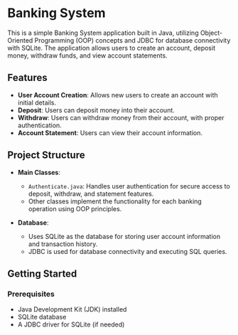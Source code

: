 # Banking System

This is a simple Banking System application built in Java, utilizing Object-Oriented Programming (OOP) concepts and JDBC for database connectivity with SQLite. The application allows users to create an account, deposit money, withdraw funds, and view account statements.

## Features

- **User Account Creation**: Allows new users to create an account with initial details.
- **Deposit**: Users can deposit money into their account.
- **Withdraw**: Users can withdraw money from their account, with proper authentication.
- **Account Statement**: Users can view their account information.

## Project Structure

- **Main Classes**:
  - `Authenticate.java`: Handles user authentication for secure access to deposit, withdraw, and statement features.
  - Other classes implement the functionality for each banking operation using OOP principles.
  
- **Database**:
  - Uses SQLite as the database for storing user account information and transaction history.
  - JDBC is used for database connectivity and executing SQL queries.

## Getting Started

### Prerequisites

- Java Development Kit (JDK) installed
- SQLite database
- A JDBC driver for SQLite (if needed)
